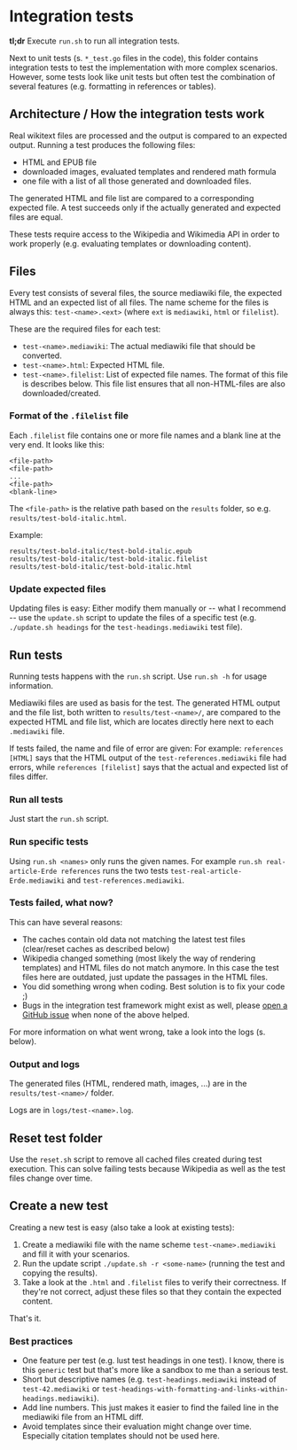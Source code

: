 # Integration tests

**tl;dr** Execute `run.sh` to run all integration tests.

Next to unit tests (s. `*_test.go` files in the code), this folder contains integration tests to test the implementation with more complex scenarios.
However, some tests look like unit tests but often test the combination of several features (e.g. formatting in references or tables).

## Architecture / How the integration tests work

Real wikitext files are processed and the output is compared to an expected output.
Running a test produces the following files:

* HTML and EPUB file
* downloaded images, evaluated templates and rendered math formula
* one file with a list of all those generated and downloaded files.

The generated HTML and file list are compared to a corresponding expected file.
A test succeeds only if the actually generated and expected files are equal.

These tests require access to the Wikipedia and Wikimedia API in order to work properly (e.g. evaluating templates or downloading content).

## Files

Every test consists of several files, the source mediawiki file, the expected HTML and an expected list of all files.
The name scheme for the files is always this: `test-<name>.<ext>` (where `ext` is `mediawiki`, `html` or `filelist`).

These are the required files for each test:

* `test-<name>.mediawiki`: The actual mediawiki file that should be converted.
* `test-<name>.html`: Expected HTML file.
* `test-<name>.filelist`: List of expected file names. The format of this file is describes below. This file list ensures that all non-HTML-files are also downloaded/created.

### Format of the `.filelist` file

Each `.filelist` file contains one or more file names and a blank line at the very end.
It looks like this:

```
<file-path>
<file-path>
...
<file-path>
<blank-line>
```

The `<file-path>` is the relative path based on the `results` folder, so e.g. `results/test-bold-italic.html`.

Example:

```
results/test-bold-italic/test-bold-italic.epub
results/test-bold-italic/test-bold-italic.filelist
results/test-bold-italic/test-bold-italic.html

```

### Update expected files

Updating files is easy: Either modify them manually or -- what I recommend -- use the `update.sh` script to update the files of a specific test (e.g. `./update.sh headings` for the `test-headings.mediawiki` test file).

## Run tests

Running tests happens with the `run.sh` script.
Use `run.sh -h` for usage information.

Mediawiki files are used as basis for the test.
The generated HTML output and the file list, both written to `results/test-<name>/`, are compared to the expected HTML and file list, which are locates directly here next to each `.mediawiki` file.

If tests failed, the name and file of error are given:
For example: `references [HTML]` says that the HTML output of the `test-references.mediawiki` file had errors, while `references [filelist]` says that the actual and expected list of files differ.

### Run all tests

Just start the `run.sh` script.

### Run specific tests

Using `run.sh <names>` only runs the given names.
For example `run.sh real-article-Erde references` runs the two tests `test-real-article-Erde.mediawiki` and `test-references.mediawiki`.

### Tests failed, what now?

This can have several reasons:

* The caches contain old data not matching the latest test files (clear/reset caches as described below)
* Wikipedia changed something (most likely the way of rendering templates) and HTML files do not match anymore. In this case the test files here are outdated, just update the passages in the HTML files.
* You did something wrong when coding. Best solution is to fix your code ;)
* Bugs in the integration test framework might exist as well, please [open a GitHub issue](https://github.com/hauke96/wiki2book/issues/new) when none of the above helped.

For more information on what went wrong, take a look into the logs (s. below).

### Output and logs

The generated files (HTML, rendered math, images, ...) are in the `results/test-<name>/` folder.

Logs are in `logs/test-<name>.log`.

## Reset test folder

Use the `reset.sh` script to remove all cached files created during test execution.
This can solve failing tests because Wikipedia as well as the test files change over time.

## Create a new test

Creating a new test is easy (also take a look at existing tests):

1. Create a mediawiki file with the name scheme `test-<name>.mediawiki` and fill it with your scenarios.
2. Run the update script `./update.sh -r <some-name>` (running the test and copying the results).
3. Take a look at the `.html` and `.filelist` files to verify their correctness. If they're not correct, adjust these files so that they contain the expected content.

That's it.

### Best practices

* One feature per test (e.g. lust test headings in one test). I know, there is this `generic` test but that's more like a sandbox to me than a serious test.
* Short but descriptive names (e.g. `test-headings.mediawiki` instead of `test-42.mediawiki` or `test-headings-with-formatting-and-links-within-headings.mediawiki`).
* Add line numbers. This just makes it easier to find the failed line in the mediawiki file from an HTML diff.
* Avoid templates since their evaluation might change over time. Especially citation templates should not be used here.